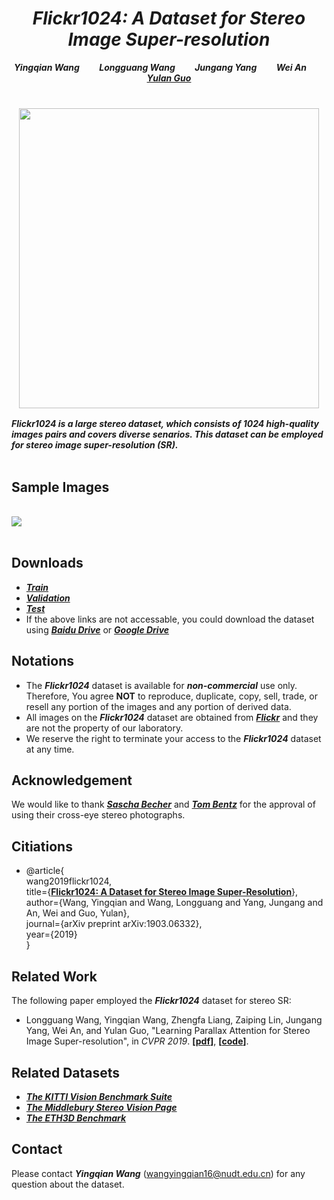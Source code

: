 
# *<center>Flickr1024: A Dataset for Stereo Image Super-resolution</center>* 

***<center>Yingqian Wang&emsp;&emsp; Longguang Wang&emsp;&emsp; Jungang Yang&emsp;&emsp; Wei An&emsp;&emsp; <a href="http://yulanguo.me/" target="_blank">Yulan Guo</a></center>*** <br>

### <center><img src="https://raw.github.com/YingqianWang/Flickr1024/master/pics/Flickr1024.png" width="480"></center>

***Flickr1024 is a large stereo dataset, which consists of 1024 high-quality images pairs and covers diverse senarios. 
This dataset can be employed for stereo image super-resolution (SR).*** <br><br>

## Sample Images

<br><img src="https://raw.github.com/YingqianWang/Flickr1024/master/pics/Sample Images.png"><br><br>

## Downloads
* ***[Train](https://s3-us-west-1.amazonaws.com/wyqdatabase/Train.rar)***
* ***[Validation](https://s3-us-west-1.amazonaws.com/wyqdatabase/Validation.rar)***
* ***[Test](https://s3-us-west-1.amazonaws.com/wyqdatabase/Test.rar)***
* If the above links are not accessable, you could download the dataset using 
***<a href="https://pan.baidu.com/s/1YD76gpQ2WjkhjkMnHmU3tQ" target="_blank">Baidu Drive</a>*** or 
***<a href="https://drive.google.com/drive/folders/10LTXCSp9UqY9A9HVj3sAf7zmS4KdJo2T?usp=sharing" target="_blank">Google Drive</a>***

## Notations
* The ***Flickr1024*** dataset is available for ***non-commercial*** use only. 
  Therefore, You agree **NOT** to reproduce, duplicate, copy, sell, trade, or resell any portion of the images and any portion of derived data.
* All images on the ***Flickr1024*** dataset are obtained from ***<a href="https://flickr.com" target="_blank">Flickr</a>***
and they are not the property of our laboratory. 
* We reserve the right to terminate your access to the ***Flickr1024*** dataset at any time.

## Acknowledgement
We would like to thank ***<a href="https://www.flickr.com/photos/stereotron/" target="_blank">Sascha Becher</a>***
 and ***<a href="https://www.flickr.com/photos/tombentz" target="_blank">Tom Bentz</a>*** for the approval of using their cross-eye stereo photographs.

## Citiations
 * @article{<br>
 wang2019flickr1024,<br>
 title={**<a href="https://arxiv.org/pdf/1903.06332.pdf">Flickr1024: A Dataset for Stereo Image Super-Resolution</a>**},<br>
 author={Wang, Yingqian and Wang, Longguang and Yang, Jungang and An, Wei and Guo, Yulan},<br>
 journal={arXiv preprint arXiv:1903.06332},<br>
 year={2019}<br>
 }<br>



## Related Work
The following paper employed the ***Flickr1024*** dataset for stereo SR:
* Longguang Wang, Yingqian Wang, Zhengfa Liang, Zaiping Lin, Jungang Yang, Wei An, and Yulan Guo, "Learning Parallax Attention for Stereo Image Super-resolution", in *CVPR 2019*. **[<a href="https://arxiv.org/pdf/1903.05784.pdf">pdf</a>]**, **[<a href="https://github.com/LongguangWang/PASSRnet">code</a>]**.

## Related Datasets
* ***<a href="http://www.cvlibs.net/datasets/kitti/index.php" target="_blank">The KITTI Vision Benchmark Suite</a>***
* ***<a href="http://vision.middlebury.edu/stereo/" target="_blank">The Middlebury Stereo Vision Page</a>***
* ***<a href="https://www.eth3d.net/" target="_blank">The ETH3D Benchmark</a>***

## Contact
Please contact ***Yingqian Wang*** (wangyingqian16@nudt.edu.cn) for any question about the dataset.

